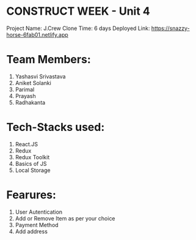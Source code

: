 # CONSTRUCT WEEK - Unit 4 
Project Name: J.Crew Clone
Time: 6 days 
Deployed Link: https://snazzy-horse-6fab01.netlify.app

# Team Members:
1. Yashasvi Srivastava
2. Aniket Solanki
3. Parimal
4. Prayash
5. Radhakanta

# Tech-Stacks used: 
1. React.JS
2. Redux
3. Redux Toolkit
4. Basics of JS
5. Local Storage

# Fearures: 
1. User Autentication
2. Add or Remove Item as per your choice
3. Payment Method
4. Add address
